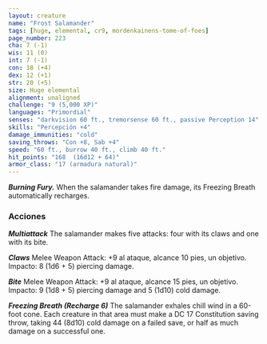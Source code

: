 ```yaml
---
layout: creature
name: "Frost Salamander"
tags: [huge, elemental, cr9, mordenkainens-tome-of-foes]
page_number: 223
cha: 7 (-1)
wis: 11 (0)
int: 7 (-1)
con: 18 (+4)
dex: 12 (+1)
str: 20 (+5)
size: Huge elemental
alignment: unaligned
challenge: "9 (5,000 XP)"
languages: "Primordial"
senses: "darkvision 60 ft., tremorsense 60 ft., passive Perception 14"
skills: "Percepción +4"
damage_immunities: "cold"
saving_throws: "Con +8, Sab +4"
speed: "60 ft., burrow 40 ft., climb 40 ft."
hit_points: "168  (16d12 + 64)"
armor_class: "17 (armadura natural)"
---
```


***Burning Fury.*** When the salamander takes fire damage, its Freezing Breath automatically recharges.

### Acciones

***Multiattack*** The salamander makes five attacks: four with its claws and one with its bite.

***Claws*** Melee Weapon Attack: +9 al ataque, alcance 10 pies, un objetivo. Impacto: 8 (1d6 + 5) piercing damage.

***Bite*** Melee Weapon Attack: +9 al ataque, alcance 15 pies, un objetivo. Impacto: 9 (1d8 + 5) piercing damage and 5 (1d10) cold damage.

***Freezing Breath (Recharge 6)*** The salamander exhales chill wind in a 60-foot cone. Each creature in that area must make a DC 17 Constitution saving throw, taking 44 (8d10) cold damage on a failed save, or half as much damage on a successful one.
